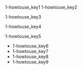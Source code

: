 1-howtouse_key1
1-howtouse_key2


1-howtouse_key3


1-howtouse_key4


1-howtouse_key5
* 1-howtouse_key6
* 1-howtouse_key7
* 1-howtouse_key8
* 1-howtouse_key9

